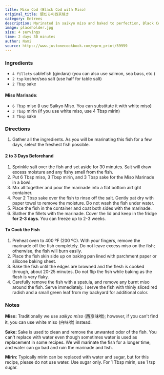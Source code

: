 ```yaml
---
title: Miso Cod (Black Cod with Miso)
original_title: 銀だらの西京焼き
category: Entrees
description: Marinated in saikyo miso and baked to perfection, Black Cod with Miso is a beautiful seafood dish you can pull off at home. With its delicate and buttery texture, the Miso Cod simply melts in your mouth.
image: placeholder.jpg
size: 4 servings
time: 2 days 30 minutes
author: Nami
source: https://www.justonecookbook.com/wprm_print/59959
---
```


### Ingredients

* `4 fillets` sablefish (gindara) (you can also use salmon, sea bass, etc.)
* `2 tsp` kosher/sea salt (use half for table salt)
* `2 Tbsp` sake

#### Miso Marinade:

* `6 Tbsp` miso (I use Saikyo Miso. You can substitute it with white miso)
* `3 Tbsp` mirin (if you use white miso, use 4 Tbsp mirin)
* `3 Tbsp` sake

### Directions

1. Gather all the ingredients. As you will be marinating this fish for a few days, select the freshest fish possible.

#### 2 to 3 Days Beforehand

1. Sprinkle salt over the fish and set aside for 30 minutes. Salt will draw excess moisture and any fishy smell from the fish.  
2. Put 6 Tbsp miso, 3 Tbsp mirin, and 3 Tbsp sake for the Miso Marinade in a bowl.
3. Mix all together and pour the marinade into a flat bottom airtight container.
4. Pour 2 Tbsp sake over the fish to rinse off the salt. Gently pat dry with paper towel to remove the moisture. Do not wash the fish under water.
5. Place the fish in the container and coat both sides with the marinade.
6. Slather the fillets with the marinade. Cover the lid and keep in the fridge **for 2-3 days**.  You can freeze up to 2-3 weeks.

#### To Cook the Fish

1. Preheat oven to 400 ºF (200 ºC). With your fingers, remove the marinade off the fish completely. Do not leave excess miso on the fish; otherwise, the fish will burn easily.  
2. Place the fish skin side up on baking pan lined with parchment paper or silicone baking sheet.
3. Bake the fish until the edges are browned and the flesh is cooked through, about 20-25 minutes. Do not flip the fish while baking as the flesh is very flaky.
4. Carefully remove the fish with a spatula, and remove any burnt miso around the fish. Serve immediately. I serve the fish with thinly sliced red radish and a small green leaf from my backyard for additional color.

### Notes

**Miso:** Traditionally we use _saikyo miso_ (西京味噌); however, if you can't find it, you can use white miso (白味噌) instead.

**Sake:** Sake is used to clean and remove the unwanted odor of the fish. You can't replace with water even though sometimes water is used as replacement in some recipes. We will marinate the fish for a longer time, and water can go bad and ruin the marinade and fish.

**Mirin:** Typically mirin can be replaced with water and sugar, but for this recipe, please do not use water. Use sugar only. For 1 Tbsp mirin, use 1 tsp sugar.